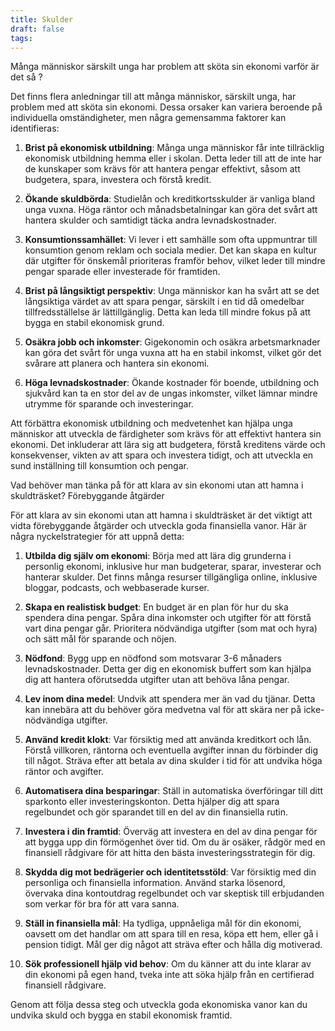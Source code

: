 ```yaml
---
title: Skulder
draft: false
tags:
---
```


Många människor särskilt unga har problem att sköta sin ekonomi varför är det så ?

Det finns flera anledningar till att många människor, särskilt unga, har problem med att sköta sin ekonomi. Dessa orsaker kan variera beroende på individuella omständigheter, men några gemensamma faktorer kan identifieras:

1. **Brist på ekonomisk utbildning**: Många unga människor får inte tillräcklig ekonomisk utbildning hemma eller i skolan. Detta leder till att de inte har de kunskaper som krävs för att hantera pengar effektivt, såsom att budgetera, spara, investera och förstå kredit.

2. **Ökande skuldbörda**: Studielån och kreditkortsskulder är vanliga bland unga vuxna. Höga räntor och månadsbetalningar kan göra det svårt att hantera skulder och samtidigt täcka andra levnadskostnader.

3. **Konsumtionssamhället**: Vi lever i ett samhälle som ofta uppmuntrar till konsumtion genom reklam och sociala medier. Det kan skapa en kultur där utgifter för önskemål prioriteras framför behov, vilket leder till mindre pengar sparade eller investerade för framtiden.

4. **Brist på långsiktigt perspektiv**: Unga människor kan ha svårt att se det långsiktiga värdet av att spara pengar, särskilt i en tid då omedelbar tillfredsställelse är lättillgänglig. Detta kan leda till mindre fokus på att bygga en stabil ekonomisk grund.

5. **Osäkra jobb och inkomster**: Gigekonomin och osäkra arbetsmarknader kan göra det svårt för unga vuxna att ha en stabil inkomst, vilket gör det svårare att planera och hantera sin ekonomi.

6. **Höga levnadskostnader**: Ökande kostnader för boende, utbildning och sjukvård kan ta en stor del av de ungas inkomster, vilket lämnar mindre utrymme för sparande och investeringar.

Att förbättra ekonomisk utbildning och medvetenhet kan hjälpa unga människor att utveckla de färdigheter som krävs för att effektivt hantera sin ekonomi. Det inkluderar att lära sig att budgetera, förstå kreditens värde och konsekvenser, vikten av att spara och investera tidigt, och att utveckla en sund inställning till konsumtion och pengar.


Vad behöver man tänka på för att klara av sin ekonomi utan att hamna i skuldträsket? Förebyggande åtgärder 

För att klara av sin ekonomi utan att hamna i skuldträsket är det viktigt att vidta förebyggande åtgärder och utveckla goda finansiella vanor. Här är några nyckelstrategier för att uppnå detta:

1. **Utbilda dig själv om ekonomi**: Börja med att lära dig grunderna i personlig ekonomi, inklusive hur man budgeterar, sparar, investerar och hanterar skulder. Det finns många resurser tillgängliga online, inklusive bloggar, podcasts, och webbaserade kurser.

2. **Skapa en realistisk budget**: En budget är en plan för hur du ska spendera dina pengar. Spåra dina inkomster och utgifter för att förstå vart dina pengar går. Prioritera nödvändiga utgifter (som mat och hyra) och sätt mål för sparande och nöjen.

3. **Nödfond**: Bygg upp en nödfond som motsvarar 3-6 månaders levnadskostnader. Detta ger dig en ekonomisk buffert som kan hjälpa dig att hantera oförutsedda utgifter utan att behöva låna pengar.

4. **Lev inom dina medel**: Undvik att spendera mer än vad du tjänar. Detta kan innebära att du behöver göra medvetna val för att skära ner på icke-nödvändiga utgifter.

5. **Använd kredit klokt**: Var försiktig med att använda kreditkort och lån. Förstå villkoren, räntorna och eventuella avgifter innan du förbinder dig till något. Sträva efter att betala av dina skulder i tid för att undvika höga räntor och avgifter.

6. **Automatisera dina besparingar**: Ställ in automatiska överföringar till ditt sparkonto eller investeringskonton. Detta hjälper dig att spara regelbundet och gör sparandet till en del av din finansiella rutin.

7. **Investera i din framtid**: Överväg att investera en del av dina pengar för att bygga upp din förmögenhet över tid. Om du är osäker, rådgör med en finansiell rådgivare för att hitta den bästa investeringsstrategin för dig.

8. **Skydda dig mot bedrägerier och identitetsstöld**: Var försiktig med din personliga och finansiella information. Använd starka lösenord, övervaka dina kontoutdrag regelbundet och var skeptisk till erbjudanden som verkar för bra för att vara sanna.

9. **Ställ in finansiella mål**: Ha tydliga, uppnåeliga mål för din ekonomi, oavsett om det handlar om att spara till en resa, köpa ett hem, eller gå i pension tidigt. Mål ger dig något att sträva efter och hålla dig motiverad.

10. **Sök professionell hjälp vid behov**: Om du känner att du inte klarar av din ekonomi på egen hand, tveka inte att söka hjälp från en certifierad finansiell rådgivare.

Genom att följa dessa steg och utveckla goda ekonomiska vanor kan du undvika skuld och bygga en stabil ekonomisk framtid.
